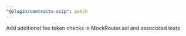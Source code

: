 ```yaml
---
"@plugin/contracts-ccip": patch
---
```


Add additional fee token checks in MockRouter.sol and associated tests
